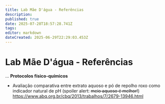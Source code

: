 ```yaml
---
title: Lab Mãe D'água - Referências
description: 
published: true
date: 2025-07-28T18:57:28.741Z
tags: 
editor: markdown
dateCreated: 2025-06-29T22:29:03.453Z
---
```


# Lab Mãe D'água - Referências

...
**Protocolos físico-químicos** 
-  Avaliação comparativa entre extrato aquoso e pó de repolho roxo como indicador natural de pH (spoiler alert: ~~meio aquoso é melhor!~~)
https://www.abq.org.br/cbq/2013/trabalhos/7/2679-13946.html  

